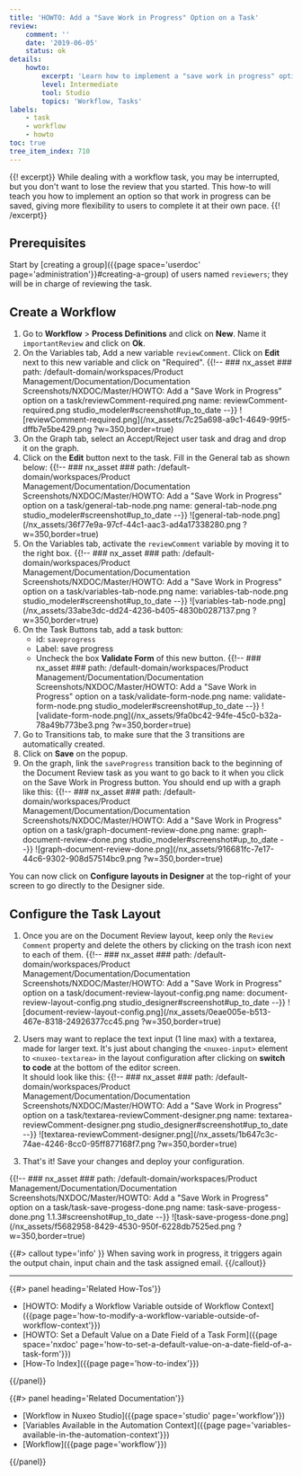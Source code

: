 ```yaml
---
title: 'HOWTO: Add a "Save Work in Progress" Option on a Task'
review:
    comment: ''
    date: '2019-06-05'
    status: ok
details:
    howto:
        excerpt: 'Learn how to implement a "save work in progress" option without completing a workflow task.'
        level: Intermediate
        tool: Studio
        topics: 'Workflow, Tasks'
labels:
    - task
    - workflow
    - howto
toc: true
tree_item_index: 710
---
```


{{! excerpt}}
While dealing with a workflow task, you may be interrupted, but you don't want to lose the review that you started. This how-to will teach you how to implement an option so that work in progress can be saved, giving more flexibility to users to complete it at their own pace.
{{! /excerpt}}

## Prerequisites

Start by [creating a group]({{page space='userdoc' page='administration'}}#creating-a-group) of users named `reviewers`; they will be in charge of reviewing the task.

## Create a Workflow

1. Go to **Workflow** > **Process Definitions** and click on **New**. Name it `importantReview` and click on **Ok**.
1. On the Variables tab, Add a new variable `reviewComment`. Click on **Edit** next to this new variable and click on "Required".
    {{!--     ### nx_asset ###
      path: /default-domain/workspaces/Product Management/Documentation/Documentation Screenshots/NXDOC/Master/HOWTO: Add a "Save Work in Progress" option on a task/reviewComment-required.png
      name: reviewComment-required.png
      studio_modeler#screenshot#up_to_date
    --}}
    ![reviewComment-required.png](/nx_assets/7c25a698-a9c1-4649-99f5-dffb7e5be429.png ?w=350,border=true)
1. On the Graph tab, select an Accept/Reject user task and drag and drop it on the graph.
1. Click on the **Edit** button next to the task. Fill in the General tab as shown below:
    {{!--     ### nx_asset ###
      path: /default-domain/workspaces/Product Management/Documentation/Documentation Screenshots/NXDOC/Master/HOWTO: Add a "Save Work in Progress" option on a task/general-tab-node.png
      name: general-tab-node.png
      studio_modeler#screenshot#up_to_date
    --}}
    ![general-tab-node.png](/nx_assets/36f77e9a-97cf-44c1-aac3-ad4a17338280.png ?w=350,border=true)
1. On the Variables tab, activate the `reviewComment` variable by moving it to the right box.
    {{!--     ### nx_asset ###
      path: /default-domain/workspaces/Product Management/Documentation/Documentation Screenshots/NXDOC/Master/HOWTO: Add a "Save Work in Progress" option on a task/variables-tab-node.png
      name: variables-tab-node.png
      studio_modeler#screenshot#up_to_date
    --}}
    ![variables-tab-node.png](/nx_assets/33abe3dc-dd24-4236-b405-4830b0287137.png ?w=350,border=true)
1. On the Task Buttons tab, add a task button:
      - id: `saveprogress`</br>
      - Label: save progress</br>
      - Uncheck the box **Validate Form** of this new button.
  {{!--     ### nx_asset ###
    path: /default-domain/workspaces/Product Management/Documentation/Documentation Screenshots/NXDOC/Master/HOWTO: Add a "Save Work in Progress" option on a task/validate-form-node.png
    name: validate-form-node.png
    studio_modeler#screenshot#up_to_date
   --}}
   ![validate-form-node.png](/nx_assets/9fa0bc42-94fe-45c0-b32a-78a49b773be3.png ?w=350,border=true)
1. Go to Transitions tab, to make sure that the 3 transitions are automatically created.
1. Click on **Save** on the popup.
1. On the graph, link the `saveProgress` transition back to the beginning of the Document Review task as you want to go back to it when you click on the Save Work in Progress button.
    You should end up with a graph like this:
    {{!--     ### nx_asset ###
      path: /default-domain/workspaces/Product Management/Documentation/Documentation Screenshots/NXDOC/Master/HOWTO: Add a "Save Work in Progress" option on a task/graph-document-review-done.png
      name: graph-document-review-done.png
      studio_modeler#screenshot#up_to_date
    --}}
    ![graph-document-review-done.png](/nx_assets/916681fc-7e17-44c6-9302-908d57514bc9.png ?w=350,border=true)

You can now click on **Configure layouts in Designer** at the top-right of your screen to go directly to the Designer side.

## Configure the Task Layout

1. Once you are on the Document Review layout, keep only the `Review Comment` property and delete the others by clicking on the trash icon next to each of them.
  {{!--     ### nx_asset ###
      path: /default-domain/workspaces/Product Management/Documentation/Documentation Screenshots/NXDOC/Master/HOWTO: Add a "Save Work in Progress" option on a task/document-review-layout-config.png
      name: document-review-layout-config.png
      studio_designer#screenshot#up_to_date
  --}}
  ![document-review-layout-config.png](/nx_assets/0eae005e-b513-467e-8318-24926377cc45.png ?w=350,border=true)

1. Users may want to replace the text input (1 line max) with a textarea, made for larger text. It's just about changing the `<nuxeo-input>` element to `<nuxeo-textarea>` in the layout configuration after clicking on  **switch to code** at the bottom of the editor screen. </br>
    It should look like this:
  {{!--     ### nx_asset ###
      path: /default-domain/workspaces/Product Management/Documentation/Documentation Screenshots/NXDOC/Master/HOWTO: Add a "Save Work in Progress" option on a task/textarea-reviewComment-designer.png
      name: textarea-reviewComment-designer.png
      studio_designer#screenshot#up_to_date
   --}}
   ![textarea-reviewComment-designer.png](/nx_assets/1b647c3c-74ae-4246-8cc0-95ff877168f7.png ?w=350,border=true)

1. That's it! Save your changes and deploy your configuration.

{{!--     ### nx_asset ###
    path: /default-domain/workspaces/Product Management/Documentation/Documentation Screenshots/NXDOC/Master/HOWTO: Add a "Save Work in Progress" option on a task/task-save-progess-done.png
    name: task-save-progess-done.png
    1.1.3#screenshot#up_to_date
--}}
![task-save-progess-done.png](/nx_assets/f5682958-8429-4530-950f-6228db7525ed.png ?w=350,border=true)

{{#> callout type='info' }}
When saving work in progress, it triggers again the output chain, input chain and the task assigned email.
{{/callout}}

* * *

<div class="row" data-equalizer data-equalize-on="medium"><div class="column medium-6">{{#> panel heading='Related How-Tos'}}

- [HOWTO: Modify a Workflow Variable outside of Workflow Context]({{page page='how-to-modify-a-workflow-variable-outside-of-workflow-context'}})
- [HOWTO: Set a Default Value on a Date Field of a Task Form]({{page space='nxdoc' page='how-to-set-a-default-value-on-a-date-field-of-a-task-form'}})
- [How-To Index]({{page page='how-to-index'}})

{{/panel}}</div><div class="column medium-6">{{#> panel heading='Related Documentation'}}

- [Workflow in Nuxeo Studio]({{page space='studio' page='workflow'}})
- [Variables Available in the Automation Context]({{page page='variables-available-in-the-automation-context'}})
- [Workflow]({{page page='workflow'}})

{{/panel}}</div></div>

